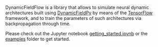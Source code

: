 DynamicFieldFlow is a library that allows to simulate neural dynamic architectures built using [DynamicFieldPy](https://github.com/danielsabinasz/DynamicFieldPy) by means of the [TensorFlow](https://www.tensorflow.org) framework, and to train the parameters of such architectures via backpropagation through time.

Please check out the Jupyter notebook
[getting_started.ipynb](getting_started.ipynb) or the [examples](examples) folder to get started.
